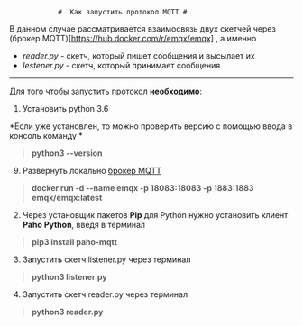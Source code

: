 		
				#  Как запустить протокол MQTT #
			
				
В данном случае рассматривается взаимосвязь двух скетчей через (брокер MQTT)[https://hub.docker.com/r/emqx/emqx] , а именно

- *reader.py* - скетч, который пишет сообщения и высылает их
- *lestener.py* - скетч, который принимает сообщения
***

Для того чтобы запустить протокол **необходимо**: 

1. Установить python 3.6

*Если уже установлен, то можно проверить версию с помощью ввода в консоль команду *
>**python3 --version**
9. Развернуть локально [брокер MQTT](https://hub.docker.com/r/emqx/emqx)
>**docker run -d --name emqx -p 18083:18083 -p 1883:1883 emqx/emqx:latest**

2. Через установщик пакетов **Pip** для Python нужно установить клиент **Paho Python**, введя в терминал 
>**pip3 install paho-mqtt**

3. Запустить скетч listener.py через терминал
>**python3 listener.py**

4. Запустить скетч reader.py через терминал
>**python3 reader.py**


								
		
